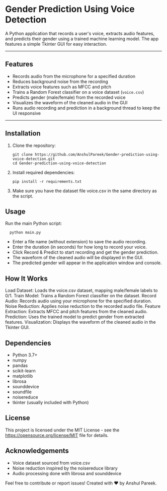 # Gender Prediction Using Voice Detection

A Python application that records a user's voice, extracts audio features, and predicts their gender using a trained machine learning model. The app features a simple Tkinter GUI for easy interaction.

---

## Features

- Records audio from the microphone for a specified duration  
- Reduces background noise from the recording  
- Extracts voice features such as MFCC and pitch  
- Trains a Random Forest classifier on a voice dataset (`voice.csv`)  
- Predicts gender (male/female) from the recorded voice  
- Visualizes the waveform of the cleaned audio in the GUI  
- Runs audio recording and prediction in a background thread to keep the UI responsive  

---

## Installation

1. Clone the repository:
   ```
   git clone https://github.com/AnshulPareek/Gender-prediction-using-voice-detection.git
   cd Gender-prediction-using-voice-detection

2. Install required dependencies:
    ```
    pip install -r requirements.txt

3. Make sure you have the dataset file voice.csv in the same directory as the script.

## Usage

Run the main Python script:

      python main.py

- Enter a file name (without extension) to save the audio recording.
- Enter the duration (in seconds) for how long to record your voice.
- Click Record & Predict to start recording and get the gender prediction.
- The waveform of the cleaned audio will be displayed in the GUI.
- The predicted gender will appear in the application window and console.

## How It Works
Load Dataset: Loads the voice.csv dataset, mapping male/female labels to 0/1.
Train Model: Trains a Random Forest classifier on the dataset.
Record Audio: Records audio using your microphone for the specified duration.
Noise Reduction: Applies noise reduction to the recorded audio file.
Feature Extraction: Extracts MFCC and pitch features from the cleaned audio.
Prediction: Uses the trained model to predict gender from extracted features.
Visualization: Displays the waveform of the cleaned audio in the Tkinter GUI.

##  Dependencies

- Python 3.7+
- numpy
- pandas
- scikit-learn
- matplotlib
- librosa
- sounddevice
- soundfile
- noisereduce
- tkinter (usually included with Python)

## License
This project is licensed under the MIT License - see the https://opensource.org/license/MIT file for details.

## Acknowledgements
- Voice dataset sourced from voice.csv
- Noise reduction inspired by the noisereduce library
- Audio processing done with librosa and sounddevice

Feel free to contribute or report issues!
Created with ❤️ by Anshul Pareek.
